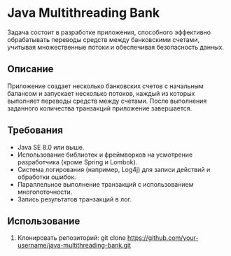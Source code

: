# Java Multithreading Bank

Задача состоит в разработке приложения, способного эффективно обрабатывать переводы средств между банковскими счетами, 
учитывая множественные потоки и обеспечивая безопасность данных.

## Описание

Приложение создает несколько банковских счетов с начальным балансом и запускает несколько потоков, 
каждый из которых выполняет переводы средств между счетами. После выполнения заданного количества транзакций 
приложение завершается.

## Требования

- Java SE 8.0 или выше.
- Использование библиотек и фреймворков на усмотрение разработчика (кроме Spring и Lombok).
- Система логирования (например, Log4j) для записи действий и обработки ошибок.
- Параллельное выполнение транзакций с использованием многопоточности.
- Запись результатов транзакций в лог.

## Использование

1. Клонировать репозиторий:
git clone https://github.com/your-username/java-multithreading-bank.git
